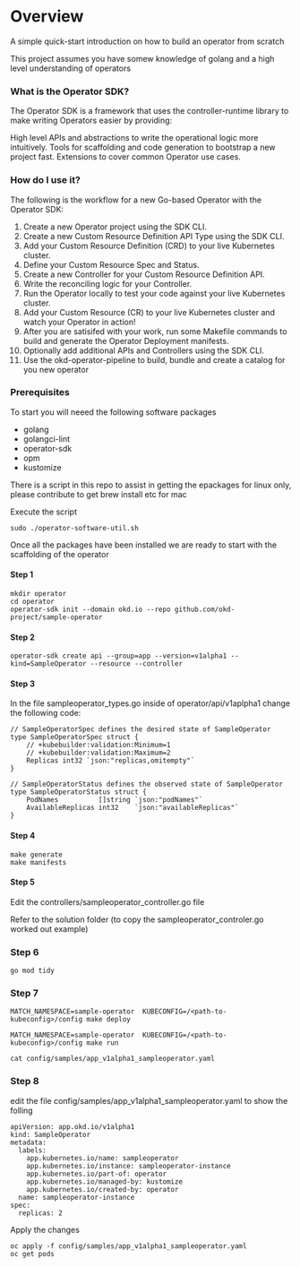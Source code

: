 # Overview

A simple quick-start introduction on how to build an operator from scratch

This project assumes you have somew knowledge of golang and a high level understanding of operators

### What is the Operator SDK?

The Operator SDK is a framework that uses the controller-runtime library to make writing Operators easier by providing:

High level APIs and abstractions to write the operational logic more intuitively.
Tools for scaffolding and code generation to bootstrap a new project fast.
Extensions to cover common Operator use cases.

### How do I use it?

The following is the workflow for a new Go-based Operator with the Operator SDK:
 
 1.  Create a new Operator project using the SDK CLI.
 2.  Create a new Custom Resource Definition API Type using the SDK CLI.
 3.  Add your Custom Resource Definition (CRD) to your live Kubernetes cluster.
 4.  Define your Custom Resource Spec and Status.
 5.  Create a new Controller for your Custom Resource Definition API.
 6.  Write the reconciling logic for your Controller.
 7.  Run the Operator locally to test your code against your live Kubernetes cluster.
 8.  Add your Custom Resource (CR) to your live Kubernetes cluster and watch your Operator in action!
 9.  After you are satisifed with your work, run some Makefile commands to build and generate the Operator Deployment manifests.
 10. Optionally add additional APIs and Controllers using the SDK CLI.
 11. Use the okd-operator-pipeline to build, bundle and create a catalog for you new operator


### Prerequisites 

To start you will neeed the following software packages

- golang
- golangci-lint
- operator-sdk
- opm
- kustomize

There is a script in this repo to assist in getting the epackages for 
linux only, please contribute to get brew install etc for mac

Execute the script 

```
sudo ./operator-software-util.sh

```

Once all the packages have been installed we are ready to start with the scaffolding of the operator

#### Step 1

```
mkdir operator
cd operator
operator-sdk init --domain okd.io --repo github.com/okd-project/sample-operator
```
#### Step 2

```
operator-sdk create api --group=app --version=v1alpha1 --kind=SampleOperator --resource --controller
```
#### Step 3

In the file sampleoperator_types.go inside of operator/api/v1aplpha1 change the following code:

```
// SampleOperatorSpec defines the desired state of SampleOperator
type SampleOperatorSpec struct {
	// +kubebuilder:validation:Minimum=1
	// +kubebuilder:validation:Maximum=2
	Replicas int32 `json:"replicas,omitempty"`
}

// SampleOperatorStatus defines the observed state of SampleOperator
type SampleOperatorStatus struct {
	PodNames          []string `json:"podNames"`
	AvailableReplicas int32    `json:"availableReplicas"`
}
```

#### Step 4

```
make generate
make manifests
```

#### Step 5
Edit the controllers/sampleoperator_controller.go file

Refer to the solution folder (to copy the sampleoperator_controler.go worked out example)

### Step 6 

```
go mod tidy
```

### Step 7
```
MATCH_NAMESPACE=sample-operator  KUBECONFIG=/<path-to-kubeconfig>/config make deploy

MATCH_NAMESPACE=sample-operator  KUBECONFIG=/<path-to-kubeconfig>/config make run
```

```
cat config/samples/app_v1alpha1_sampleoperator.yaml
```

### Step 8

edit the file config/samples/app_v1alpha1_sampleoperator.yaml to show the folling

```
apiVersion: app.okd.io/v1alpha1
kind: SampleOperator
metadata:
  labels:
    app.kubernetes.io/name: sampleoperator
    app.kubernetes.io/instance: sampleoperator-instance
    app.kubernetes.io/part-of: operator
    app.kubernetes.io/managed-by: kustomize
    app.kubernetes.io/created-by: operator
  name: sampleoperator-instance
spec:
  replicas: 2
```
Apply the changes

```
oc apply -f config/samples/app_v1alpha1_sampleoperator.yaml
oc get pods

```